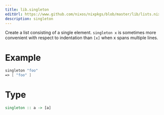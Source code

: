 ```yaml
---
title: lib.singleton
editUrl: https://www.github.com/nixos/nixpkgs/blob/master/lib/lists.nix#L31C15
description: singleton
---
```


Create a list consisting of a single element.  `singleton x` is
sometimes more convenient with respect to indentation than `[x]`
when x spans multiple lines.

# Example

```nix
singleton "foo"
=> [ "foo" ]
```

# Type

```haskell
singleton :: a -> [a]
```
